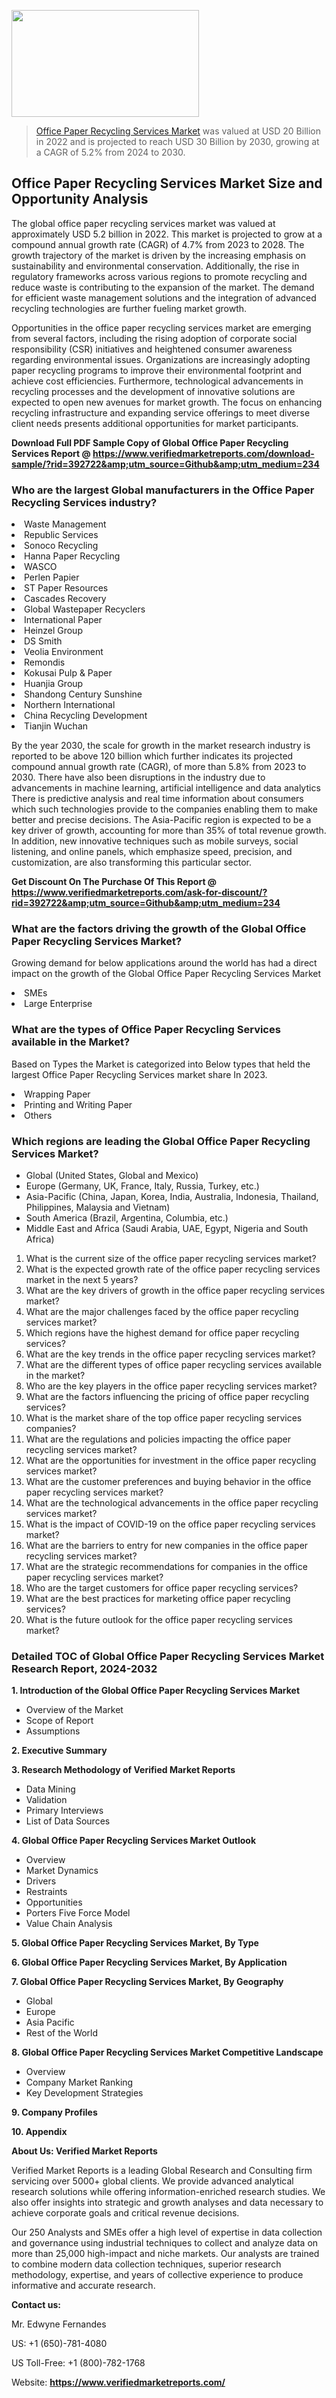 
<img src="https://ffe5etoiles.com/wp-content/uploads/2024/12/MST1-300x171.png" alt="" width="300" height="171" class="alignnone size-medium wp-image-20088" /><blockquote><p><p><a href="https://www.verifiedmarketreports.com/download-sample/?rid=392722&utm_source=Github&utm_medium=234" target="_blank">Office Paper Recycling Services Market</a> was valued at USD 20 Billion in 2022 and is projected to reach USD 30 Billion by 2030, growing at a CAGR of 5.2% from 2024 to 2030.</p></blockquote><p><h2>Office Paper Recycling Services Market Size and Opportunity Analysis</h2><p>The global office paper recycling services market was valued at approximately USD 5.2 billion in 2022. This market is projected to grow at a compound annual growth rate (CAGR) of 4.7% from 2023 to 2028. The growth trajectory of the market is driven by the increasing emphasis on sustainability and environmental conservation. Additionally, the rise in regulatory frameworks across various regions to promote recycling and reduce waste is contributing to the expansion of the market. The demand for efficient waste management solutions and the integration of advanced recycling technologies are further fueling market growth.</p><p>Opportunities in the office paper recycling services market are emerging from several factors, including the rising adoption of corporate social responsibility (CSR) initiatives and heightened consumer awareness regarding environmental issues. Organizations are increasingly adopting paper recycling programs to improve their environmental footprint and achieve cost efficiencies. Furthermore, technological advancements in recycling processes and the development of innovative solutions are expected to open new avenues for market growth. The focus on enhancing recycling infrastructure and expanding service offerings to meet diverse client needs presents additional opportunities for market participants.</p></p><p class=""><strong>Download Full PDF Sample Copy of Global Office Paper Recycling Services Report @ <a href="https://www.verifiedmarketreports.com/download-sample/?rid=392722&amp;utm_source=Github&amp;utm_medium=234" target="_blank">https://www.verifiedmarketreports.com/download-sample/?rid=392722&amp;utm_source=Github&amp;utm_medium=234</a></strong></p><h3 id="" class="">Who are the largest Global manufacturers in the Office Paper Recycling Services industry?</h3><p><li>Waste Management</li><li> Republic Services</li><li> Sonoco Recycling</li><li> Hanna Paper Recycling</li><li> WASCO</li><li> Perlen Papier</li><li> ST Paper Resources</li><li> Cascades Recovery</li><li> Global Wastepaper Recyclers</li><li> International Paper</li><li> Heinzel Group</li><li> DS Smith</li><li> Veolia Environment</li><li> Remondis</li><li> Kokusai Pulp & Paper</li><li> Huanjia Group</li><li> Shandong Century Sunshine</li><li> Northern International</li><li> China Recycling Development</li><li> Tianjin Wuchan</li></p><div class=""><div class="" dir="" data-message-author-role="" data-message-id="" data-message-model-slug=""><div class=""><div class=""><div class=""><div class="" dir="" data-message-author-role="" data-message-id="" data-message-model-slug=""><div class=""><div class=""><p>By the year 2030, the scale for growth in the market research industry is reported to be above 120 billion which further indicates its projected compound annual growth rate (CAGR), of more than 5.8% from 2023 to 2030. There have also been disruptions in the industry due to advancements in machine learning, artificial intelligence and data analytics There is predictive analysis and real time information about consumers which such technologies provide to the companies enabling them to make better and precise decisions. The Asia-Pacific region is expected to be a key driver of growth, accounting for more than 35% of total revenue growth. In addition, new innovative techniques such as mobile surveys, social listening, and online panels, which emphasize speed, precision, and customization, are also transforming this particular sector.</p><p><strong>Get Discount On The Purchase Of This Report @&nbsp; <a href="https://www.verifiedmarketreports.com/ask-for-discount/?rid=392722&amp;utm_source=Github&amp;utm_medium=234" target="_blank">https://www.verifiedmarketreports.com/ask-for-discount/?rid=392722&amp;utm_source=Github&amp;utm_medium=234</a></strong></p></div></div></div></div></div></div></div></div><h3 id="" class="">What are the factors driving the growth of the Global Office Paper Recycling Services Market?</h3><p id="" class="">Growing demand for below applications around the world has had a direct impact on the growth of the Global Office Paper Recycling Services Market</p><p id="" class=""><li>SMEs</li><li> Large Enterprise</li></p><h3 id="" class="">What are the types of Office Paper Recycling Services available in the Market?</h3><p id="" class="">Based on Types the Market is categorized into Below types that held the largest Office Paper Recycling Services market share In 2023.</p><p id="" class=""><li>Wrapping Paper</li><li> Printing and Writing Paper</li><li> Others</li></p><h3 id="" class="">Which regions are leading the Global Office Paper Recycling Services Market?</h3><ul><li>Global (United States, Global and Mexico)</li><li>Europe (Germany, UK, France, Italy, Russia, Turkey, etc.)</li><li>Asia-Pacific (China, Japan, Korea, India, Australia, Indonesia, Thailand, Philippines, Malaysia and Vietnam)</li><li>South America (Brazil, Argentina, Columbia, etc.)</li><li>Middle East and Africa (Saudi Arabia, UAE, Egypt, Nigeria and South Africa)</li></ul><p><ol> <li>What is the current size of the office paper recycling services market?</li> <li>What is the expected growth rate of the office paper recycling services market in the next 5 years?</li> <li>What are the key drivers of growth in the office paper recycling services market?</li> <li>What are the major challenges faced by the office paper recycling services market?</li> <li>Which regions have the highest demand for office paper recycling services?</li> <li>What are the key trends in the office paper recycling services market?</li> <li>What are the different types of office paper recycling services available in the market?</li> <li>Who are the key players in the office paper recycling services market?</li> <li>What are the factors influencing the pricing of office paper recycling services?</li> <li>What is the market share of the top office paper recycling services companies?</li> <li>What are the regulations and policies impacting the office paper recycling services market?</li> <li>What are the opportunities for investment in the office paper recycling services market?</li> <li>What are the customer preferences and buying behavior in the office paper recycling services market?</li> <li>What are the technological advancements in the office paper recycling services market?</li> <li>What is the impact of COVID-19 on the office paper recycling services market?</li> <li>What are the barriers to entry for new companies in the office paper recycling services market?</li> <li>What are the strategic recommendations for companies in the office paper recycling services market?</li> <li>Who are the target customers for office paper recycling services?</li> <li>What are the best practices for marketing office paper recycling services?</li> <li>What is the future outlook for the office paper recycling services market?</li></ol></p><h3 id="" class="">Detailed TOC of Global Office Paper Recycling Services Market Research Report, 2024-2032</h3><p id="" class=""><strong>1. Introduction of the Global Office Paper Recycling Services Market</strong></p><ul><li>Overview of the Market</li><li>Scope of Report</li><li>Assumptions</li></ul><p id="" class=""><strong>2. Executive Summary</strong></p><p id="" class=""><strong>3. Research Methodology of&nbsp;Verified Market Reports</strong></p><ul><li>Data Mining</li><li>Validation</li><li>Primary Interviews</li><li>List of Data Sources</li></ul><p id="" class=""><strong>4. Global Office Paper Recycling Services Market Outlook</strong></p><ul><li>Overview</li><li>Market Dynamics</li><li>Drivers</li><li>Restraints</li><li>Opportunities</li><li>Porters Five Force Model</li><li>Value Chain Analysis</li></ul><p id="" class=""><strong>5. Global Office Paper Recycling Services Market, By&nbsp;Type</strong></p><p id="" class=""><strong>6. Global Office Paper Recycling Services Market, By Application</strong></p><p id="" class=""><strong>7. Global Office Paper Recycling Services Market, By Geography</strong></p><ul><li>Global</li><li>Europe</li><li>Asia Pacific</li><li>Rest of the World</li></ul><p id="" class=""><strong>8. Global Office Paper Recycling Services Market Competitive Landscape</strong></p><ul><li>Overview</li><li>Company Market Ranking</li><li>Key Development Strategies</li></ul><p id="" class=""><strong>9. Company Profiles</strong></p><p id="" class=""><strong>10. Appendix</strong></p><p id="" class=""><strong>About Us: Verified Market Reports</strong></p><p id="" class="">Verified Market Reports is a leading Global Research and Consulting firm servicing over 5000+ global clients. We provide advanced analytical research solutions while offering information-enriched research studies. We also offer insights into strategic and growth analyses and data necessary to achieve corporate goals and critical revenue decisions.</p><p id="" class="">Our 250 Analysts and SMEs offer a high level of expertise in data collection and governance using industrial techniques to collect and analyze data on more than 25,000 high-impact and niche markets. Our analysts are trained to combine modern data collection techniques, superior research methodology, expertise, and years of collective experience to produce informative and accurate research.</p><p id="" class=""><strong>Contact us:</strong></p><p id="" class="">Mr. Edwyne Fernandes</p><p id="" class="">US: +1 (650)-781-4080</p><p id="" class="">US Toll-Free: +1 (800)-782-1768</p><p id="" class="">Website: <a target="" data-test-app-aware-link=""><strong>https://www.verifiedmarketreports.com/</strong></a></p>
